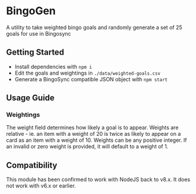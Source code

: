 # BingoGen
A utility to take weighted bingo goals and randomly generate a set of 25 goals for use in Bingosync

## Getting Started

- Install dependencies with `npm i`
- Edit the goals and weightings in `./data/weighted-goals.csv`
- Generate a BingoSync compatible JSON object with `npm start`

## Usage Guide

### Weightings

The weight field determines how likely a goal is to appear. Weights are relative - ie. an item with a weight of 20 is twice as likely to appear on a card as an item with a weight of 10. Weights can be any positive integer. If an invalid or zero weight is provided, it will default to a weight of 1.

## Compatibility

This module has been confirmed to work with NodeJS back to v8.x. It does not work with v6.x or earlier.
